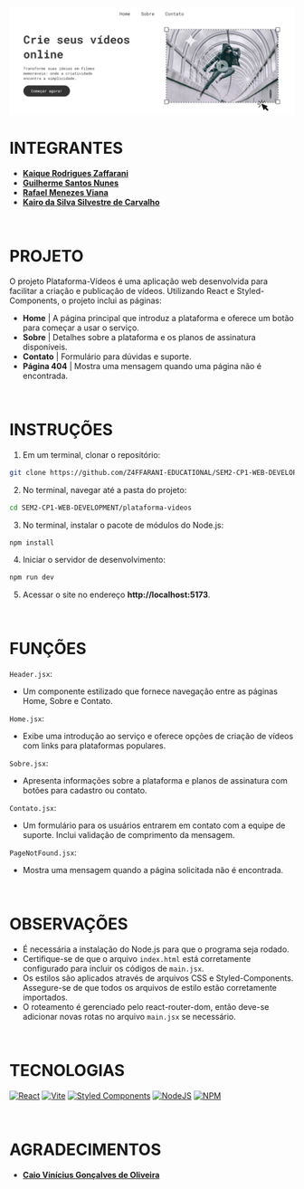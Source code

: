 ![Banner](./plataforma-videos/assets/banner.png)

# INTEGRANTES
- **[Kaique Rodrigues Zaffarani](https://github.com/Z4ffarani)**
- **[Guilherme Santos Nunes](https://github.com/sannunez)**
- **[Rafael Menezes Viana](https://github.com/vianafs)**
- **[Kairo da Silva Silvestre de Carvalho](https://github.com/KairoSilvestre)**

<br>

# PROJETO
O projeto Plataforma-Vídeos é uma aplicação web desenvolvida para facilitar a criação e publicação de vídeos. Utilizando React e Styled-Components, o projeto inclui as páginas:
- **Home** | A página principal que introduz a plataforma e oferece um botão para começar a usar o serviço.
- **Sobre** | Detalhes sobre a plataforma e os planos de assinatura disponíveis.
- **Contato** | Formulário para dúvidas e suporte.
- **Página 404** | Mostra uma mensagem quando uma página não é encontrada.

<br>

# INSTRUÇÕES
1. Em um terminal, clonar o repositório:
```bash
git clone https://github.com/Z4FFARANI-EDUCATIONAL/SEM2-CP1-WEB-DEVELOPMENT.git
```

2. No terminal, navegar até a pasta do projeto:
```bash
cd SEM2-CP1-WEB-DEVELOPMENT/plataforma-videos
```

3. No terminal, instalar o pacote de módulos do Node.js:
```bash
npm install
```

4. Iniciar o servidor de desenvolvimento:
```bash
npm run dev
```

5. Acessar o site no endereço **http://localhost:5173**.

<br>

# FUNÇÕES
``Header.jsx``:
- Um componente estilizado que fornece navegação entre as páginas Home, Sobre e Contato.

``Home.jsx``:
- Exibe uma introdução ao serviço e oferece opções de criação de vídeos com links para plataformas populares.

``Sobre.jsx``:
- Apresenta informações sobre a plataforma e planos de assinatura com botões para cadastro ou contato.

``Contato.jsx``:
- Um formulário para os usuários entrarem em contato com a equipe de suporte. Inclui validação de comprimento da mensagem.

``PageNotFound.jsx``:
- Mostra uma mensagem quando a página solicitada não é encontrada.

<br>

# OBSERVAÇÕES
- É necessária a instalação do Node.js para que o programa seja rodado.
- Certifique-se de que o arquivo ``index.html`` está corretamente configurado para incluir os códigos de ``main.jsx``.
- Os estilos são aplicados através de arquivos CSS e Styled-Components. Assegure-se de que todos os arquivos de estilo estão corretamente importados.
- O roteamento é gerenciado pelo react-router-dom, então deve-se adicionar novas rotas no arquivo ``main.jsx`` se necessário.

<br>

# TECNOLOGIAS
[![React](https://img.shields.io/badge/react-%2320232a.svg?style=for-the-badge&logo=react&logoColor=%2361DAFB)](https://react.dev)
[![Vite](https://img.shields.io/badge/vite-%23646CFF.svg?style=for-the-badge&logo=vite&logoColor=white)](https://vitejs.dev)
[![Styled Components](https://img.shields.io/badge/styled--components-DB7093?style=for-the-badge&logo=styled-components&logoColor=white)](https://styled-components.com)
[![NodeJS](https://img.shields.io/badge/node.js-6DA55F?style=for-the-badge&logo=node.js&logoColor=white)](https://nodejs.org/en/download/source-code)
[![NPM](https://img.shields.io/badge/NPM-%23CB3837.svg?style=for-the-badge&logo=npm&logoColor=white)](https://www.npmjs.com/package/react-router-dom)

<br>

# AGRADECIMENTOS
- **[Caio Vinícius Gonçalves de Oliveira](https://github.com/caiooliveira-tech)**
